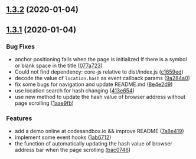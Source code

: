 <a name="1.3.2"></a>
## [1.3.2](https://github.com/parksben/markdown-navbar/compare/v1.3.1...v1.3.2) (2020-01-04)



<a name="1.3.1"></a>
## [1.3.1](https://github.com/parksben/markdown-navbar/compare/8e4e2d9...v1.3.1) (2020-01-04)


### Bug Fixes

* anchor positioning fails when the page is initialized If there is a symbol or blank space in the title ([077a723](https://github.com/parksben/markdown-navbar/commit/077a723))
* Could not find dependency: core-js relative to dist/index.js ([c1659ed](https://github.com/parksben/markdown-navbar/commit/c1659ed))
* decode the value of `location.hash` as event callback params ([9a284a0](https://github.com/parksben/markdown-navbar/commit/9a284a0))
* fix some bugs for navigation and update README.md ([8e4e2d9](https://github.com/parksben/markdown-navbar/commit/8e4e2d9))
* use location search for hash changing ([413e654](https://github.com/parksben/markdown-navbar/commit/413e654))
* use new method to update the hash value of browser address without page scrolling ([1aae9fb](https://github.com/parksben/markdown-navbar/commit/1aae9fb))


### Features

* add a demo online at codesandbox.io && improve README ([7a8e419](https://github.com/parksben/markdown-navbar/commit/7a8e419))
* implement some event hooks ([1ab6712](https://github.com/parksben/markdown-navbar/commit/1ab6712))
* the function of automatically updating the hash value of browser address bar when the page scrolling ([bac0746](https://github.com/parksben/markdown-navbar/commit/bac0746))



